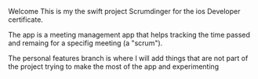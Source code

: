Welcome This is my the swift project Scrumdinger for the ios Developer certificate. 

The app is a meeting  management app that helps tracking the time passed and remaing for a specifig meeting (a "scrum"). 

The personal features branch is where I will add things that are not part of the project trying to make the most of the app and experimenting
